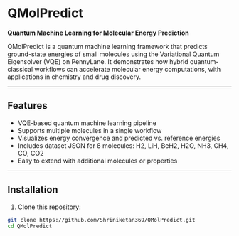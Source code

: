 # QMolPredict

**Quantum Machine Learning for Molecular Energy Prediction**

QMolPredict is a quantum machine learning framework that predicts ground-state energies of small molecules using the Variational Quantum Eigensolver (VQE) on PennyLane. It demonstrates how hybrid quantum-classical workflows can accelerate molecular energy computations, with applications in chemistry and drug discovery.

---

## Features

- VQE-based quantum machine learning pipeline
- Supports multiple molecules in a single workflow
- Visualizes energy convergence and predicted vs. reference energies
- Includes dataset JSON for 8 molecules: H2, LiH, BeH2, H2O, NH3, CH4, CO, CO2
- Easy to extend with additional molecules or properties

---

## Installation

1. Clone this repository:
```bash
git clone https://github.com/Shriniketan369/QMolPredict.git
cd QMolPredict
